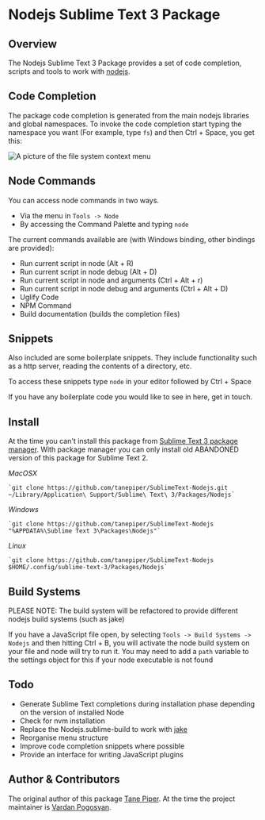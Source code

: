 Nodejs Sublime Text 3 Package
=============================

Overview
--------
The Nodejs Sublime Text 3 Package provides a set of code completion, scripts and tools to work with
[nodejs](http://nodejs.org).

Code Completion
---------------
The package code completion is generated from the main nodejs libraries and global namespaces. To invoke
the code completion start typing the namespace you want (For example, type `fs`) and then Ctrl + Space, you get this:

![A picture of the file system context menu](http://i.imgur.com/ZCFcC.png)

Node Commands
-------------
You can access node commands in two ways.

* Via the menu in `Tools -> Node`
* By accessing the Command Palette and typing `node`
 
The current commands available are (with Windows binding, other bindings are provided):

* Run current script in node (Alt + R)
* Run current script in node debug (Alt + D)
* Run current script in node and arguments (Ctrl + Alt + r)
* Run current script in node debug and arguments (Ctrl + Alt + D)
* Uglify Code
* NPM Command
* Build documentation (builds the completion files)

Snippets
----------------
Also included are some boilerplate snippets.  They include functionality such as a http server,
reading the contents of a directory, etc.

To access these snippets type `node` in your editor followed by Ctrl + Space

If you have any boilerplate code you would like to see in here, get in touch.

Install
-------
At the time you can't install this package from [Sublime Text 3 package manager](https://packagecontrol.io). With package manager you can only install old ABANDONED version of this package for Sublime Text 2.

*MacOSX*

    `git clone https://github.com/tanepiper/SublimeText-Nodejs.git ~/Library/Application\ Support/Sublime\ Text\ 3/Packages/Nodejs`

*Windows*

    `git clone https://github.com/tanepiper/SublimeText-Nodejs "%APPDATA%\Sublime Text 3\Packages\Nodejs"`

*Linux*
    
    `git clone https://github.com/tanepiper/SublimeText-Nodejs $HOME/.config/sublime-text-3/Packages/Nodejs`

Build Systems
-------------
PLEASE NOTE: The build system will be refactored to provide different nodejs build systems (such as jake)

If you have a JavaScript file open, by selecting `Tools -> Build Systems -> Nodejs` and
then hitting Ctrl + B, you will activate the node build system on your file and node will try to run it.
You may need to add a `path` variable to the settings object for this if your node executable is not found

Todo
----
* Generate Sublime Text completions during installation phase depending on the version of installed Node
* Check for nvm installation
* Replace the Nodejs.sublime-build to work with [jake](https://github.com/mde/jake)
* Reorganise menu structure
* Improve code completion snippets where possible
* Provide an interface for writing JavaScript plugins

Author & Contributors
----------------------
The original author of this package [Tane Piper](https://github.com/tanepiper).
At the time the project maintainer is [Vardan Pogosyan](https://github.com/varp).
